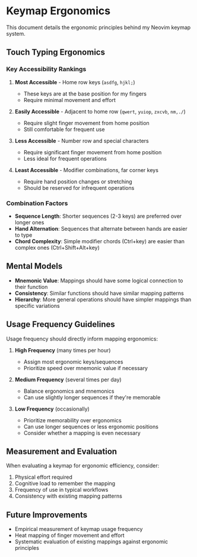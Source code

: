 # Keymap Ergonomics

This document details the ergonomic principles behind my Neovim keymap system.

## Touch Typing Ergonomics

### Key Accessibility Rankings

1. **Most Accessible** - Home row keys (`asdfg`, `hjkl;`)
   - These keys are at the base position for my fingers
   - Require minimal movement and effort

2. **Easily Accessible** - Adjacent to home row (`qwert`, `yuiop`, `zxcvb`, `nm,./`)
   - Require slight finger movement from home position
   - Still comfortable for frequent use

3. **Less Accessible** - Number row and special characters
   - Require significant finger movement from home position
   - Less ideal for frequent operations

4. **Least Accessible** - Modifier combinations, far corner keys
   - Require hand position changes or stretching
   - Should be reserved for infrequent operations

### Combination Factors

- **Sequence Length**: Shorter sequences (2-3 keys) are preferred over longer ones
- **Hand Alternation**: Sequences that alternate between hands are easier to type
- **Chord Complexity**: Simple modifier chords (Ctrl+key) are easier than complex ones (Ctrl+Shift+Alt+key)

## Mental Models

- **Mnemonic Value**: Mappings should have some logical connection to their function
- **Consistency**: Similar functions should have similar mapping patterns
- **Hierarchy**: More general operations should have simpler mappings than specific variations

## Usage Frequency Guidelines

Usage frequency should directly inform mapping ergonomics:

1. **High Frequency** (many times per hour)
   - Assign most ergonomic keys/sequences
   - Prioritize speed over mnemonic value if necessary

2. **Medium Frequency** (several times per day)
   - Balance ergonomics and mnemonics
   - Can use slightly longer sequences if they're memorable

3. **Low Frequency** (occasionally)
   - Prioritize memorability over ergonomics
   - Can use longer sequences or less ergonomic positions
   - Consider whether a mapping is even necessary

## Measurement and Evaluation

When evaluating a keymap for ergonomic efficiency, consider:

1. Physical effort required
2. Cognitive load to remember the mapping
3. Frequency of use in typical workflows
4. Consistency with existing mapping patterns

## Future Improvements

- Empirical measurement of keymap usage frequency
- Heat mapping of finger movement and effort
- Systematic evaluation of existing mappings against ergonomic principles
